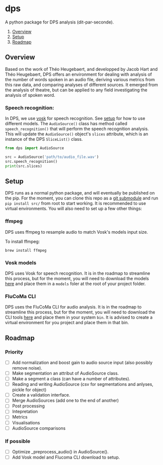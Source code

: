 # dps

A python package for DPS analysis (dit-par-seconde).

1. [Overview](#overview)
2. [Setup](#setup)
3. [Roadmap](#roadmap)

## Overview

Based on the work of Théo Heugebaert, and developped by Jacob Hart and Théo Heugebaert, DPS offers an environment for dealing with analysis of the number of words spoken in an audio file, deriving various metrics from this raw data, and comparing analyses of different sources. It emerged from the analysis of theatre, but can be applied to any field investigating the analysis of spoken word.

### Speech recognition:

In DPS, we use [vosk](https://pypi.org/project/vosk/) for speech recognition. See [setup](#setup) for how to use different models. The `AudioSource()` class has method called `speech_recognition()` that will perform the speech recognition analysis. This will update the `AudioSource()` object's `slices` attribute, which is an instance of the DPS `SliceList()` class.

```python
from dps import AudioSource

src = AudioSource('path/to/audio_file.wav')
src.speech_recognition()
print(src.slices)
```

## Setup

DPS runs as a normal python package, and will eventually be published on the pip. For the moment, you can clone this repo as a [git submodule](https://git-scm.com/book/en/v2/Git-Tools-Submodules) and run `pip install src/` from root to start working. It is recommended to use virtual environments. You will also need to set up a few other things:

### ffmpeg

DPS uses ffmpeg to resample audio to match Vosk's models input size.

To install ffmpeg:

```shell
brew install ffmpeg
```

### Vosk models

DPS uses Vosk for speech recognition. It is in the roadmap to streamline this process, but for the moment, you will need to download the models [here](https://alphacephei.com/vosk/models) and place them in a `models` foler at the root of your project folder.

### FluCoMa CLI

DPS uses the FluCoMa CLI for audio analysis. It is in the roadmap to streamline this process, but for the moment, you will need to download the CLI tools [here](https://github.com/flucoma/flucoma-cli/releases/tag/1.0.6) and place them in your system `bin`. It is advised to create a virtual environment for you project and place them in that bin.

## Roadmap

### Priority

- [ ] Add normalization and boost gain to audio source input (also possibly remove noise).
- [ ] Make segmentation an attribut of AudioSource class.
- [ ] Make a segment a class (can have a number of attributes).
- [ ] Reading and writing AudioSource (csv for segmentations and anlyses, pickle for object)
- [ ] Create a validation interface.
- [ ] Merge AudioSources (add one to the end of another)
- [ ] Post processing
- [ ] Intepretation
- [ ] Metrics
- [ ] Visualisations
- [ ] AudioSource comparisons

### If possible

- [ ] Optimize _preprocess_audio() in AudioSource().
- [ ] Add Vosk model and Flucoma CLI download to setup.